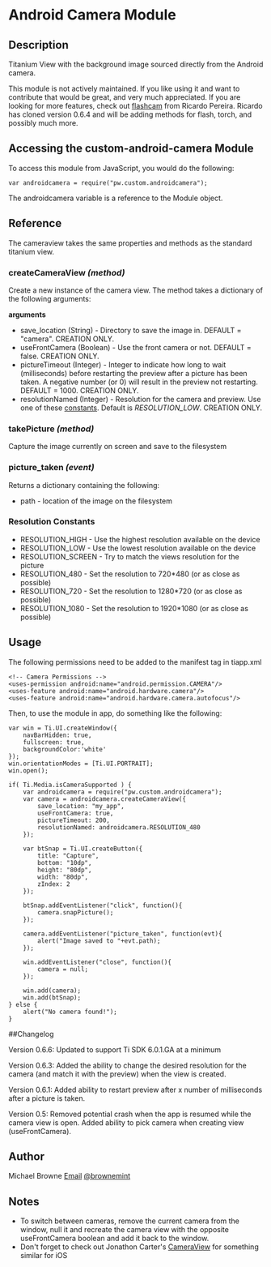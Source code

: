 # Android Camera Module

## Description

Titanium View with the background image sourced directly from the Android camera.

This module is not actively maintained. If you like using it and want to contribute that would be great, and very much appreciated. If you are looking for more features, check out [flashcam](https://github.com/RicardoJCP/flashcam) from Ricardo Pereira. Ricardo has cloned version 0.6.4 and will be adding methods for flash, torch, and possibly much more.

## Accessing the custom-android-camera Module

To access this module from JavaScript, you would do the following:

	var androidcamera = require("pw.custom.androidcamera");

The androidcamera variable is a reference to the Module object.	

## Reference

The cameraview takes the same properties and methods as the standard titanium view.

### createCameraView _(method)_

Create a new instance of the camera view. The method takes a dictionary of the following arguments: 

**arguments** 
 
+ save_location (String) - Directory to save the image in. DEFAULT = "camera". CREATION ONLY.
+ useFrontCamera (Boolean) - Use the front camera or not. DEFAULT = false. CREATION ONLY.
+ pictureTimeout (Integer) - Integer to indicate how long to wait (milliseconds) before restarting the preview after a picture has been taken. A negative number (or 0) will result in the preview not restarting. DEFAULT = 1000. CREATION ONLY.
+ resolutionNamed (Integer) - Resolution for the camera and preview. Use one of these [constants](#res_constants). Default is _RESOLUTION_LOW_. CREATION ONLY.

### takePicture _(method)_

Capture the image currently on screen and save to the filesystem

### picture_taken _(event)_

Returns a dictionary containing the following:

+ path - location of the image on the filesystem

### <a name="res_constants"></a>Resolution Constants

+ RESOLUTION_HIGH - Use the highest resolution available on the device
+ RESOLUTION_LOW - Use the lowest resolution available on the device
+ RESOLUTION_SCREEN - Try to match the views resolution for the picture
+ RESOLUTION_480 - Set the resolution to 720*480 (or as close as possible)
+ RESOLUTION_720 - Set the resolution to 1280*720 (or as close as possible)
+ RESOLUTION_1080 - Set the resolution to 1920*1080 (or as close as possible)

## Usage

The following permissions need to be added to the manifest tag in tiapp.xml

	<!-- Camera Permissions -->
    <uses-permission android:name="android.permission.CAMERA"/>
    <uses-feature android:name="android.hardware.camera"/>
    <uses-feature android:name="android.hardware.camera.autofocus"/>

Then, to use the module in app, do something like the following:
	
	var win = Ti.UI.createWindow({
		navBarHidden: true,
		fullscreen: true,
		backgroundColor:'white'
	});
	win.orientationModes = [Ti.UI.PORTRAIT];
	win.open();
	
	if( Ti.Media.isCameraSupported ) {
		var androidcamera = require("pw.custom.androidcamera");
		var camera = androidcamera.createCameraView({
			save_location: "my_app",
			useFrontCamera: true,
			pictureTimeout: 200,
			resolutionNamed: androidcamera.RESOLUTION_480
		});
		
		var btSnap = Ti.UI.createButton({
			title: "Capture",
			bottom: "10dp",
			height: "80dp",
			width: "80dp",
			zIndex: 2
		});
	
		btSnap.addEventListener("click", function(){
			camera.snapPicture();
		});
	
		camera.addEventListener("picture_taken", function(evt){
			alert("Image saved to "+evt.path);
		});
	
		win.addEventListener("close", function(){
			camera = null;
		});
	
		win.add(camera);
		win.add(btSnap);
	} else {
		alert("No camera found!");
	}

##Changelog

Version 0.6.6:
Updated to support Ti SDK 6.0.1.GA at a minimum

Version 0.6.3:
Added the ability to change the desired resolution for the camera (and match it with the preview) when the view is created.

Version 0.6.1:
Added ability to restart preview after x number of milliseconds after a picture is taken.

Version 0.5:
Removed potential crash when the app is resumed while the camera view is open.
Added ability to pick camera when creating view (useFrontCamera).

## Author

Michael Browne
[Email](mailto:brownemt@gmail.com)
[@brownemint](http://www.twitter.com/brownemint)

## Notes

+ To switch between cameras, remove the current camera from the window, null it and recreate the camera view with the opposite useFrontCamera boolean and add it back to the window.
+ Don't forget to check out Jonathon Carter's [CameraView](https://github.com/jonathanrcarter/CameraView) for something similar for iOS